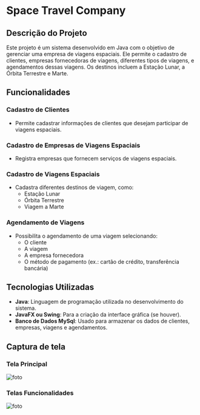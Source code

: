 # Space Travel Company

## Descrição do Projeto
Este projeto é um sistema desenvolvido em Java com o objetivo de gerenciar uma empresa de viagens espaciais. Ele permite o cadastro de clientes, empresas fornecedoras de viagens, diferentes tipos de viagens, e agendamentos dessas viagens. Os destinos incluem a Estação Lunar, a Órbita Terrestre e Marte.

## Funcionalidades

### Cadastro de Clientes
- Permite cadastrar informações de clientes que desejam participar de viagens espaciais.

### Cadastro de Empresas de Viagens Espaciais
- Registra empresas que fornecem serviços de viagens espaciais.

### Cadastro de Viagens Espaciais
- Cadastra diferentes destinos de viagem, como:
  - Estação Lunar
  - Órbita Terrestre
  - Viagem a Marte

### Agendamento de Viagens
- Possibilita o agendamento de uma viagem selecionando:
  - O cliente
  - A viagem
  - A empresa fornecedora
  - O método de pagamento (ex.: cartão de crédito, transferência bancária)

## Tecnologias Utilizadas
- **Java**: Linguagem de programação utilizada no desenvolvimento do sistema.
- **JavaFX ou Swing**: Para a criação da interface gráfica (se houver).
- **Banco de Dados MySql**: Usado para armazenar os dados de clientes, empresas, viagens e agendamentos.

## Captura de tela

### Tela Principal 

![foto](https://iili.io/dQRRLL7.png)

### Telas Funcionalidades

![foto](https://iili.io/dQRRZB9.png)
